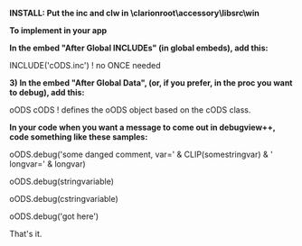 **INSTALL: Put the inc and clw in \clarionroot\accessory\libsrc\win**


**To implement in your app**

**In the embed "After Global INCLUDEs" (in global embeds), add this:**

  INCLUDE('cODS.inc')  ! no ONCE needed


**3) In the embed "After Global Data", (or, if you prefer, in the proc you want to debug), add this:**

oODS cODS  ! defines the oODS object based on the cODS class. 


**In your code when you want a message to come out in debugview++, code something like these samples:**

 oODS.debug('some danged comment, var=' & CLIP(somestringvar) & ' longvar=' & longvar) 

 oODS.debug(stringvariable)

 oODS.debug(cstringvariable)
 
 oODS.debug('got here') 

 That's it. 